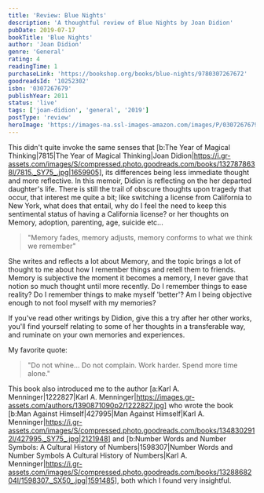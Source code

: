 ```yaml
---
title: 'Review: Blue Nights'
description: 'A thoughtful review of Blue Nights by Joan Didion'
pubDate: 2019-07-17
bookTitle: 'Blue Nights'
author: 'Joan Didion'
genre: 'General'
rating: 4
readingTime: 1
purchaseLink: 'https://bookshop.org/books/blue-nights/9780307267672'
goodreadsId: '10252302'
isbn: '0307267679'
publishYear: 2011
status: 'live'
tags: ['joan-didion', 'general', '2019']
postType: 'review'
heroImage: 'https://images-na.ssl-images-amazon.com/images/P/0307267679.01.L.jpg'
---
```


This didn't quite invoke the same senses that [b:The Year of Magical Thinking|7815|The Year of Magical Thinking|Joan Didion|https://i.gr-assets.com/images/S/compressed.photo.goodreads.com/books/1327878638l/7815._SY75_.jpg|1659905], its differences being less immediate thought and more reflective. In this memoir, Didion is reflecting on the her departed daughter's life. There is still the trail of obscure thoughts upon tragedy that occur, that interest me quite a bit; like switching a license from California to New York, what does that entail, why do I feel the need to keep this sentimental status of having a California license? or her thoughts on Memory, adoption, parenting, age, suicide etc...

> "Memory fades, memory adjusts, memory conforms to what we think we remember"

She writes and reflects a lot about Memory, and the topic brings a lot of thought to me about how I remember things and retell them to friends. Memory is subjective the moment it becomes a memory, I never gave that notion so much thought until more recently. Do I remember things to ease reality? Do I remember things to make myself 'better'? Am I being objective enough to not fool myself with my memories?

If you've read other writings by Didion, give this a try after her other works, you'll find yourself relating to some of her thoughts in a transferable way, and ruminate on your own memories and experiences.

My favorite quote:
> "Do not whine... Do not complain. Work harder. Spend more time alone."

This book also introduced me to the author [a:Karl A. Menninger|1222827|Karl A. Menninger|https://images.gr-assets.com/authors/1390871090p2/1222827.jpg] who wrote the book [b:Man Against Himself|427995|Man Against Himself|Karl A. Menninger|https://i.gr-assets.com/images/S/compressed.photo.goodreads.com/books/1348302912l/427995._SY75_.jpg|2121948] and [b:Number Words and Number Symbols: A Cultural History of Numbers|1598307|Number Words and Number Symbols  A Cultural History of Numbers|Karl A. Menninger|https://i.gr-assets.com/images/S/compressed.photo.goodreads.com/books/1328868204l/1598307._SX50_.jpg|1591485], both which I found very insightful.
